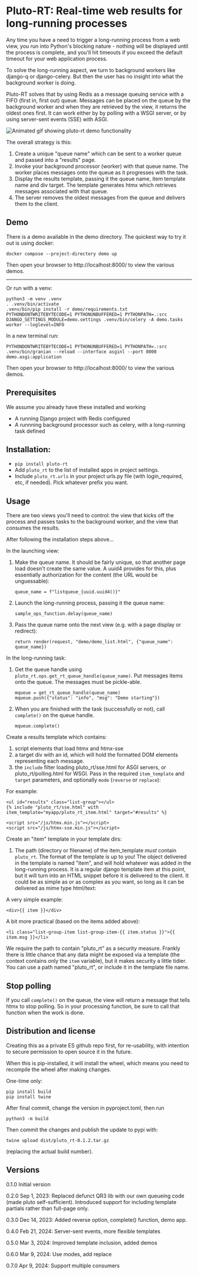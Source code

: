# Pluto-RT: Real-time web results for long-running processes

Any time you have a need to trigger a long-running process from a web view, you run into Python's
blocking nature - nothing will be displayed until the process is complete, and you'll hit timeouts
if you exceed the default timeout for your web application process.

To solve the long-running aspect, we turn to background workers like django-q or django-celery. But
then the user has no insight into what the background worker is doing.

Pluto-RT solves that by using Redis as a message queuing service with a FIFO (first in, first out)
queue. Messages can be placed on the queue by the background worker and when they are retrieved by
the view, it returns the oldest ones first. It can work either by by polling with a WSGI server,
or by using server-sent events (SSE) with ASGI.

![Animated gif showing pluto-rt demo functionality](demo/pluto_rt_demo.gif)

The overall strategy is this:

1. Create a unique "queue name" which can be sent to a worker queue and passed into a "results" page.
1. Invoke your background processor (worker) with that queue name. The worker places messages onto the queue as it progresses with the task.
1. Display the results template, passing it the queue name, item template name and div target. The template generates htmx which retrieves messages associated with that queue.
1. The server removes the oldest messages from the queue and delivers them to the client.

## Demo

There is a demo available in the demo directory. The quickest way to try it out is using docker:

```
docker compose --project-directory demo up
```

Then open your browser to http://localhost:8000/ to view the various demos.

---

Or run with a venv:

```
python3 -m venv .venv
. .venv/bin/activate
.venv/bin/pip install -r demo/requirements.txt
PYTHONDONTWRITEBYTECODE=1 PYTHONUNBUFFERED=1 PYTHONPATH=.:src DJANGO_SETTINGS_MODULE=demo.settings .venv/bin/celery -A demo.tasks worker --loglevel=INFO
```

In a new terminal run:

```
PYTHONDONTWRITEBYTECODE=1 PYTHONUNBUFFERED=1 PYTHONPATH=.:src .venv/bin/granian --reload --interface asginl --port 8000 demo.asgi:application
```

Then open your browser to http://localhost:8000/ to view the various demos.

## Prerequisites

We assume you already have these installed and working

- A running Django project with Redis configured
- A runnning background processor such as celery, with a long-running task defined

## Installation:

- `pip install pluto-rt`
- Add `pluto_rt` to the list of installed apps in project settings.
- Include `pluto_rt.urls` in your project urls.py file (with login_required, etc, if needed). Pick whatever prefix you want.

## Usage

There are two views you'll need to control: the view that kicks off the process
and passes tasks to the background worker, and the view that consumes the results.

After following the installation steps above...

In the launching view:

1. Make the queue name. It should be fairly unique, so that another page load doesn't create the same value. A uuid4 provides for this, plus essentially authorization for the content (the URL would be unguessable):
   ```
   queue_name = f"listqueue_{uuid.uuid4()}"
   ```
1. Launch the long-running process, passing it the queue name:
   ```
   sample_ops_function.delay(queue_name)
   ```
1. Pass the queue name onto the next view (e.g. with a page display or redirect):
   ```
   return render(request, "demo/demo_list.html", {"queue_name": queue_name})
   ```

In the long-running task:

1. Get the queue handle using `pluto_rt.ops.get_rt_queue_handle(queue_name)`. Put messages items onto the queue. The messages must be pickle-able.
   ```
   mqueue = get_rt_queue_handle(queue_name)
   mqueue.push({"status": "info", "msg": "Demo starting"})
   ```
2. When you are finished with the task (successfully or not), call `complete()` on the queue handle.
   ```
   mqueue.complete()
   ```

Create a results template which contains:

1. script elements that load htmx and htmx-sse
1. a target div with an id, which will hold the formatted DOM elements representing each message.
1. the `include` filter loading pluto_rt/sse.html for ASGI servers, or pluto_rt/polling.html for WSGI. Pass in the required `item_template` and `target` parameters, and optionally `mode` (`reverse` or `replace`):

For example:

```
<ul id="results" class="list-group"></ul>
{% include "pluto_rt/sse.html" with item_template="myapp/pluto_rt_item.html" target="#results" %}

<script src="/js/htmx.min.js"></script>
<script src="/js/htmx-sse.min.js"></script>
```

Create an "item" template in your template dirs:

1. The path (directory or filename) of the item_template _must_ contain `pluto_rt`. The format of the template is up to you! The object delivered in the template is named "item", and will hold whatever was added in the long-running process. It is a regular django template item at this point, but it will turn into an HTML snippet before it is delivered to the client. It could be as simple as or as complex as you want, so long as it can be delivered as mime type html/text:

A very simple example:

```
<div>{{ item }}</div>
```

A bit more practical (based on the items added above):

```
<li class="list-group-item list-group-item-{{ item.status }}">{{ item.msg }}</li>
```

We require the path to contain "pluto_rt" as a security measure. Frankly there is little chance that any data might be exposed via a template (the context contains only the `item` variable), but it makes security a little tidier. You can use a path named "pluto_rt", or include it in the template file name.

## Stop polling

If you call `complete()` on the queue, the view will return a message that tells htmx to stop polling. So in your processing function, be sure
to call that function when the work is done.

## Distribution and license

Creating this as a private ES github repo first, for re-usability,
with intention to secure permission to open source it in the future.

When this is pip-installed, it will install the wheel, which means you need to recompile the wheel after making changes.

One-time only:

```
pip install build
pip install twine
```

After final commit, change the version in pyproject.toml, then run

`python3 -m build`

Then commit the changes and publish the update to pypi with:

`twine upload dist/pluto_rt-0.1.2.tar.gz`

(replacing the actual build number).

## Versions

0.1.0 Initial version

0.2.0 Sep 1, 2023: Replaced defunct QR3 lib with our own queueing code (made pluto self-sufficient).
    Introduced support for including template partials rather than full-page only.

0.3.0 Dec 14, 2023: Added reverse option, complete() function, demo app.

0.4.0 Feb 21, 2024: Server-sent events, more flexible templates

0.5.0 Mar 3, 2024: Improved template inclusion, added demos

0.6.0 Mar 9, 2024: Use modes, add replace

0.7.0 Apr 9, 2024: Support multiple consumers

